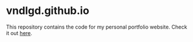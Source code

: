 # vndlgd.github.io

This repository contains the code for my personal portfolio website. Check it out [here](https://vndlgd.github.io/).
